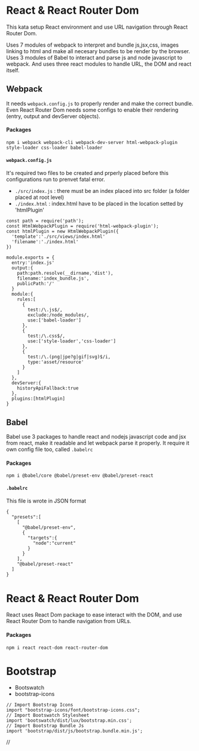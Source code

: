 # React & React Router Dom
This kata setup React environment and use URL navigation through React Router Dom.

Uses 7 modules of webpack to interpret and bundle js,jsx,css, images linking to html and make all necesary bundles to be render by the browser. Uses 3 modules of Babel to interact and parse js and node javascript to webpack. And uses three react modules to handle URL, the DOM and react itself.

## Webpack
It needs `webpack.config.js` to properly render and make the correct bundle. Even React Router Dom needs some configs to enable their rendering (entry, output and devServer objects).

#### Packages
~~~
npm i webpack webpack-cli webpack-dev-server html-webpack-plugin style-loader css-loader babel-loader
~~~

#### `webpack.config.js`
It's required two files to be created and prperly placed before this configurations run to prenvet fatal error.
* `./src/index.js` : there must be an index placed into src folder (a folder placed at root level)
* `./index.html` : index.html have to be placed in the location setted by 'htmlPlugin'

~~~
const path = require('path');
const HtmlWebpackPlugin = require('html-webpack-plugin');
const htmlPlugin = new HtmlWebpackPlugin({
  'template':'./src/views/index.html'
  'filename':'./index.html'
})

module.exports = {
  entry:'index.js'
  output:{
    path:path.resolve(__dirname,'dist'),
    filename:'index_bundle.js',
    publicPath:'/'
  }
  module:{
    rules:[
      {
        test:/\.js$/,
        exclude:/node_modules/,
        use:['babel-loader']
      },
      {
        test:/\.css$/,
        use:['style-loader','css-loader']
      },
      {
        test:/\.(png|jpe?g|gif|svg)$/i,
        type:'asset/resource'
      }
    ]
  },
  devServer:{
    historyApiFallback:true
  },
  plugins:[htmlPlugin]
}
~~~



## Babel
Babel use 3 packages to handle react and nodejs javascript code and jsx from react, make it readable and let webpack parse it properly. It require it own config file too, called `.babelrc`

#### Packages
~~~
npm i @babel/core @babel/preset-env @babel/preset-react
~~~

#### `.babelrc`
This file is wrote in JSON format
~~~
{
  "presets":[
    [
      "@babel/preset-env",
      {
        "targets":{
          "node":"current"
        }
      }
    ],
    "@babel/preset-react"
  ]
}
~~~



# React & React Router Dom
React uses React Dom package to ease interact with the DOM, and use React Router Dom to handle navigation from URLs.

#### Packages
~~~
npm i react react-dom react-router-dom
~~~






# Bootstrap
  * Bootswatch
  * bootstrap-icons

~~~
// Import Bootstrap Icons
import "bootstrap-icons/font/bootstrap-icons.css";
// Import Bootswatch Stylesheet
import 'bootswatch/dist/lux/bootstrap.min.css';
// Import Bootstrap Bundle Js
import 'bootstrap/dist/js/bootstrap.bundle.min.js';
~~~













//

